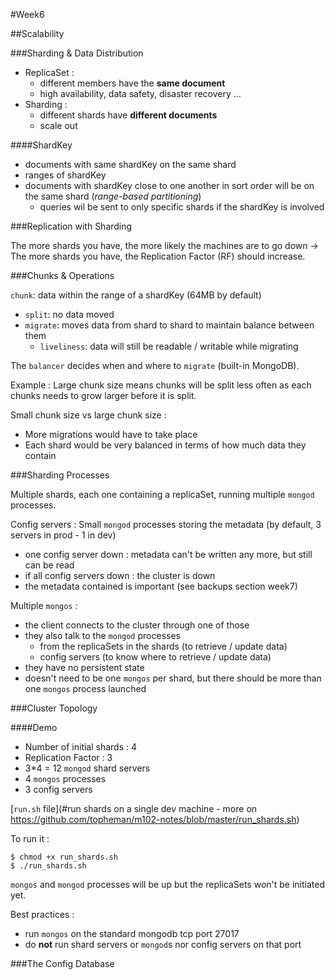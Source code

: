 #Week6

##Scalability

###Sharding & Data Distribution

* ReplicaSet : 
	* different members have the **same document**
	* high availability, data safety, disaster recovery ...
* Sharding : 
	* different shards have **different documents**
	* scale out

####ShardKey

* documents with same shardKey on the same shard
* ranges of shardKey
* documents with shardKey close to one another in sort order will be on the same shard (*range-based partitioning*)
	* queries wil be sent to only specific shards if the shardKey is involved

###Replication with Sharding

The more shards you have, the more likely the machines are to go down -> The more shards you have, the Replication Factor (RF) should increase.

###Chunks & Operations

`chunk`: data within the range of a shardKey (64MB by default)

* `split`: no data moved
* `migrate`: moves data from shard to shard to maintain balance between them
	* `liveliness`: data will still be readable / writable while migrating

The `balancer` decides when and where to `migrate` (built-in MongoDB).

Example : Large chunk size means chunks will be split less often as each chunks needs to grow larger before it is split.

Small chunk size vs large chunk size :

* More migrations would have to take place
* Each shard would be very balanced in terms of how much data they contain

###Sharding Processes

Multiple shards, each one containing a replicaSet, running multiple `mongod` processes.

Config servers : Small `mongod` processes storing the metadata (by default, 3 servers in prod - 1 in dev)

* one config server down : metadata can't be written any more, but still can be read
* if all config servers down : the cluster is down
* the metadata contained is important (see backups section week7)

Multiple `mongos` :

* the client connects to the cluster through one of those
* they also talk to the `mongod` processes
	* from the replicaSets in the shards (to retrieve / update data)
	* config servers (to know where to retrieve / update data)
* they have no persistent state
* doesn't need to be one `mongos` per shard, but there should be more than one `mongos` process launched

###Cluster Topology

####Demo

* Number of initial shards : 4
* Replication Factor : 3
* 3*4 = 12 `mongod` shard servers
* 4 `mongos` processes
* 3 config servers

[`run.sh` file](#run shards on a single dev machine - more on https://github.com/topheman/m102-notes/blob/master/run_shards.sh)

To run it :

```shell
$ chmod +x run_shards.sh
$ ./run_shards.sh
```

`mongos` and `mongod` processes will be up but the replicaSets won't be initiated yet.

Best practices :

* run `mongos` on the standard mongodb tcp port 27017
* do **not** run shard servers or `mongod`s nor config servers on that port

###The Config Database


